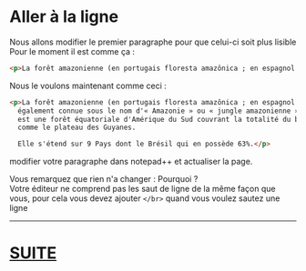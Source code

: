# Aller à la ligne

Nous allons modifier le premier paragraphe pour que celui-ci soit plus lisible  
Pour le moment il est comme ça :

````html
<p>La forêt amazonienne (en portugais floresta amazônica ; en espagnol selva amazónica ; en anglais Amazon rainforest), également connue sous le nom d'« Amazonie » ou « jungle amazonienne », est une forêt équatoriale d'Amérique du Sud couvrant la totalité du bassin versant du fleuve Amazone ainsi que des zones périphériques comme le plateau des Guyanes. Elle s'étend sur 9 Pays dont le Brésil qui en possède 63%.</p>
````
Nous le voulons maintenant comme ceci :

````html
<p>La forêt amazonienne (en portugais floresta amazônica ; en espagnol selva amazónica ; en anglais Amazon rainforest),  
  également connue sous le nom d'« Amazonie » ou « jungle amazonienne »,   
  est une forêt équatoriale d'Amérique du Sud couvrant la totalité du bassin versant du fleuve Amazone ainsi que des zones périphériques    
  comme le plateau des Guyanes. 

  Elle s'étend sur 9 Pays dont le Brésil qui en possède 63%.</p>
````
modifier votre paragraphe dans notepad++ et actualiser la page.  
  
Vous remarquez que rien n'a changer : Pourquoi ?  
Votre éditeur ne comprend pas les saut de ligne de la même façon que vous, pour cela vous devez ajouter ````</br>```` quand vous voulez sautez une ligne
  
---
# [SUITE](./IMAGE.md)
